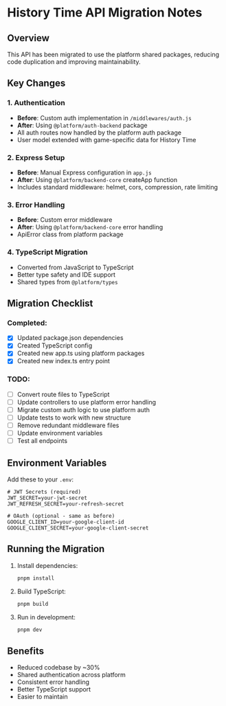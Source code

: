 # History Time API Migration Notes

## Overview
This API has been migrated to use the platform shared packages, reducing code duplication and improving maintainability.

## Key Changes

### 1. Authentication
- **Before**: Custom auth implementation in `/middlewares/auth.js`
- **After**: Using `@platform/auth-backend` package
- All auth routes now handled by the platform auth package
- User model extended with game-specific data for History Time

### 2. Express Setup
- **Before**: Manual Express configuration in `app.js`
- **After**: Using `@platform/backend-core` createApp function
- Includes standard middleware: helmet, cors, compression, rate limiting

### 3. Error Handling
- **Before**: Custom error middleware
- **After**: Using `@platform/backend-core` error handling
- ApiError class from platform package

### 4. TypeScript Migration
- Converted from JavaScript to TypeScript
- Better type safety and IDE support
- Shared types from `@platform/types`

## Migration Checklist

### Completed:
- [x] Updated package.json dependencies
- [x] Created TypeScript config
- [x] Created new app.ts using platform packages
- [x] Created new index.ts entry point

### TODO:
- [ ] Convert route files to TypeScript
- [ ] Update controllers to use platform error handling
- [ ] Migrate custom auth logic to use platform auth
- [ ] Update tests to work with new structure
- [ ] Remove redundant middleware files
- [ ] Update environment variables
- [ ] Test all endpoints

## Environment Variables

Add these to your `.env`:
```env
# JWT Secrets (required)
JWT_SECRET=your-jwt-secret
JWT_REFRESH_SECRET=your-refresh-secret

# OAuth (optional - same as before)
GOOGLE_CLIENT_ID=your-google-client-id
GOOGLE_CLIENT_SECRET=your-google-client-secret
```

## Running the Migration

1. Install dependencies:
   ```bash
   pnpm install
   ```

2. Build TypeScript:
   ```bash
   pnpm build
   ```

3. Run in development:
   ```bash
   pnpm dev
   ```

## Benefits
- Reduced codebase by ~30%
- Shared authentication across platform
- Consistent error handling
- Better TypeScript support
- Easier to maintain
